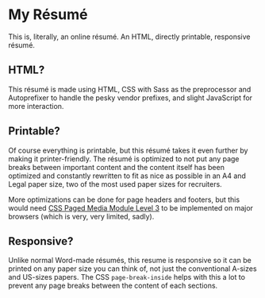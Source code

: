 # My Résumé

This is, literally, an online résumé. An HTML, directly printable, responsive résumé.

## HTML?

This résumé is made using HTML, CSS with Sass as the preprocessor and Autoprefixer to handle the pesky vendor prefixes, and slight JavaScript for more interaction.

## Printable?

Of course everything is printable, but this résumé takes it even further by making it printer-friendly. The résumé is optimized to not put any page breaks between important content and the content itself has been optimized and constantly rewritten to fit as nice as possible in an A4 and Legal paper size, two of the most used paper sizes for recruiters.

More optimizations can be done for page headers and footers, but this would need [CSS Paged Media Module Level 3](http://dev.w3.org/csswg/css-page-3/) to be implemented on major browsers (which is very, very limited, sadly).

## Responsive?

Unlike normal Word-made résumés, this resume is responsive so it can be printed on any paper size you can think of, not just the conventional A-sizes and US-sizes papers. The CSS `page-break-inside` helps with this a lot to prevent any page breaks between the content of each sections.
